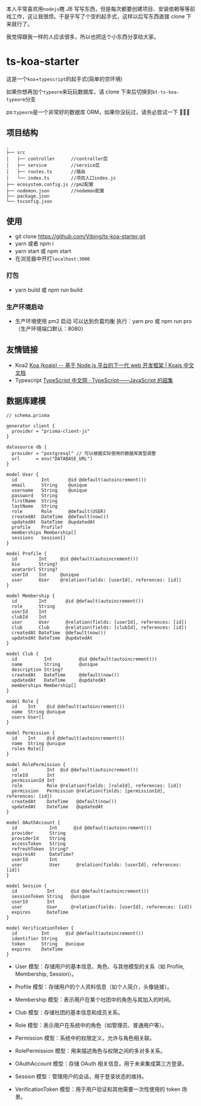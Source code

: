 本人平常喜欢用`nodejs`瞎 JB 写写东西，但是每次都要创建项目、安装依赖等等前戏工作，这让我很烦。于是乎写了个空的起手式，这样以后写东西直接 clone 下来就行了。

我觉得跟我一样的人应该很多，所以也把这个小东西分享给大家。

# ts-koa-starter

这是一个`koa`+`typescript`的起手式(简单的空环境)

如果你想再加个`typeorm`来玩玩数据库，请 clone 下来后切换到`bt-ts-koa-typeorm`分支

ps:`typeorm`是一个非常好的数据库 ORM，如果你没玩过，请务必尝试一下 💪💪💪

## 项目结构

```
.
├── src
│   ├── controller      //controller层
│   ├── service         //service层
│   ├── routes.ts       //路由
│   └── index.ts        //项目入口index.js
├── ecosystem.config.js //pm2配置
├── nodemon.json        //nodemon配置
├── package.json
└── tsconfig.json
```

## 使用

- git clone https://github.com/Vibing/ts-koa-starter.git
- yarn 或者 npm i
- yarn start 或 npm start
- 在浏览器中开打`localhost:3000`

### 打包

- yarn build 或 npm run build

### 生产环境启动

- 生产环境使用 pm2 启动 可以达到负载均衡 执行：yarn pro 或 npm run pro （生产环境端口默认：8080）

## 友情链接

- Koa2 [Koa (koajs) -- 基于 Node.js 平台的下一代 web 开发框架 \| Koajs 中文文档](https://koa.bootcss.com/)
- Typescript [TypeScript 中文网 · TypeScript——JavaScript 的超集](https://www.tslang.cn/)

## 数据库建模

```prisma
// schema.prisma

generator client {
  provider = "prisma-client-js"
}

datasource db {
  provider = "postgresql" // 可以根据实际使用的数据库类型调整
  url      = env("DATABASE_URL")
}

model User {
  id         Int       @id @default(autoincrement())
  email      String    @unique
  username   String    @unique
  password   String
  firstName  String
  lastName   String
  role       Role      @default(USER)
  createdAt  DateTime  @default(now())
  updatedAt  DateTime  @updatedAt
  profile    Profile?
  memberships Membership[]
  sessions   Session[]
}

model Profile {
  id        Int     @id @default(autoincrement())
  bio       String?
  avatarUrl String?
  userId    Int     @unique
  user      User    @relation(fields: [userId], references: [id])
}

model Membership {
  id        Int       @id @default(autoincrement())
  role      String
  userId    Int
  clubId    Int
  user      User      @relation(fields: [userId], references: [id])
  club      Club      @relation(fields: [clubId], references: [id])
  createdAt DateTime  @default(now())
  updatedAt DateTime  @updatedAt
}

model Club {
  id          Int          @id @default(autoincrement())
  name        String       @unique
  description String?
  createdAt   DateTime     @default(now())
  updatedAt   DateTime     @updatedAt
  memberships Membership[]
}

model Role {
  id    Int    @id @default(autoincrement())
  name  String @unique
  users User[]
}

model Permission {
  id    Int    @id @default(autoincrement())
  name  String @unique
  roles Role[]
}

model RolePermission {
  id           Int  @id @default(autoincrement())
  roleId       Int
  permissionId Int
  role         Role @relation(fields: [roleId], references: [id])
  permission   Permission @relation(fields: [permissionId], references: [id])
  createdAt    DateTime   @default(now())
  updatedAt    DateTime   @updatedAt
}

model OAuthAccount {
  id            Int      @id @default(autoincrement())
  provider      String
  providerId    String
  accessToken   String
  refreshToken  String?
  expiresAt     DateTime?
  userId        Int
  user          User      @relation(fields: [userId], references: [id])
}

model Session {
  id           Int      @id @default(autoincrement())
  sessionToken String   @unique
  userId       Int
  user         User     @relation(fields: [userId], references: [id])
  expires      DateTime
}

model VerificationToken {
  id         Int      @id @default(autoincrement())
  identifier String
  token      String   @unique
  expires    DateTime
}
```

- User 模型：存储用户的基本信息、角色、与其他模型的关系（如 Profile, Membership, Session）。

- Profile 模型：存储用户的个人资料信息（如个人简介，头像链接）。

- Membership 模型：表示用户在某个社团中的角色与其加入的时间。

- Club 模型：存储社团的基本信息和成员关系。

- Role 模型：表示用户在系统中的角色（如管理员、普通用户等）。

- Permission 模型：系统中的权限定义，允许与角色相关联。

- RolePermission 模型：用来描述角色与权限之间的多对多关系。

- OAuthAccount 模型：存储 OAuth 相关信息，用于未来集成第三方登录。

- Session 模型：管理用户的会话，用于登录状态的维持。

- VerificationToken 模型：用于用户验证和其他需要一次性使用的 token 场景。
